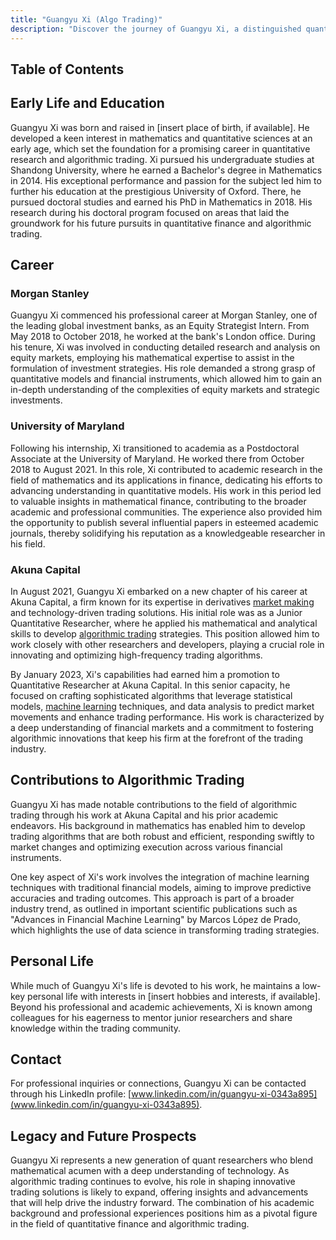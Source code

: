 ```yaml
---
title: "Guangyu Xi (Algo Trading)"
description: "Discover the journey of Guangyu Xi, a distinguished quant researcher, from his academic achievements in mathematics to his influential career in algorithmic trading."
---
```




## Table of Contents

## Early Life and Education

Guangyu Xi was born and raised in [insert place of birth, if available]. He developed a keen interest in mathematics and quantitative sciences at an early age, which set the foundation for a promising career in quantitative research and algorithmic trading. Xi pursued his undergraduate studies at Shandong University, where he earned a Bachelor's degree in Mathematics in 2014. His exceptional performance and passion for the subject led him to further his education at the prestigious University of Oxford. There, he pursued doctoral studies and earned his PhD in Mathematics in 2018. His research during his doctoral program focused on areas that laid the groundwork for his future pursuits in quantitative finance and algorithmic trading.

## Career

### Morgan Stanley

Guangyu Xi commenced his professional career at Morgan Stanley, one of the leading global investment banks, as an Equity Strategist Intern. From May 2018 to October 2018, he worked at the bank's London office. During his tenure, Xi was involved in conducting detailed research and analysis on equity markets, employing his mathematical expertise to assist in the formulation of investment strategies. His role demanded a strong grasp of quantitative models and financial instruments, which allowed him to gain an in-depth understanding of the complexities of equity markets and strategic investments.

### University of Maryland

Following his internship, Xi transitioned to academia as a Postdoctoral Associate at the University of Maryland. He worked there from October 2018 to August 2021. In this role, Xi contributed to academic research in the field of mathematics and its applications in finance, dedicating his efforts to advancing understanding in quantitative models. His work in this period led to valuable insights in mathematical finance, contributing to the broader academic and professional communities. The experience also provided him the opportunity to publish several influential papers in esteemed academic journals, thereby solidifying his reputation as a knowledgeable researcher in his field.

### Akuna Capital

In August 2021, Guangyu Xi embarked on a new chapter of his career at Akuna Capital, a firm known for its expertise in derivatives [market making](/wiki/market-making) and technology-driven trading solutions. His initial role was as a Junior Quantitative Researcher, where he applied his mathematical and analytical skills to develop [algorithmic trading](/wiki/algorithmic-trading) strategies. This position allowed him to work closely with other researchers and developers, playing a crucial role in innovating and optimizing high-frequency trading algorithms.

By January 2023, Xi's capabilities had earned him a promotion to Quantitative Researcher at Akuna Capital. In this senior capacity, he focused on crafting sophisticated algorithms that leverage statistical models, [machine learning](/wiki/machine-learning) techniques, and data analysis to predict market movements and enhance trading performance. His work is characterized by a deep understanding of financial markets and a commitment to fostering algorithmic innovations that keep his firm at the forefront of the trading industry.

## Contributions to Algorithmic Trading

Guangyu Xi has made notable contributions to the field of algorithmic trading through his work at Akuna Capital and his prior academic endeavors. His background in mathematics has enabled him to develop trading algorithms that are both robust and efficient, responding swiftly to market changes and optimizing execution across various financial instruments.

One key aspect of Xi's work involves the integration of machine learning techniques with traditional financial models, aiming to improve predictive accuracies and trading outcomes. This approach is part of a broader industry trend, as outlined in important scientific publications such as "Advances in Financial Machine Learning" by Marcos López de Prado, which highlights the use of data science in transforming trading strategies.

## Personal Life

While much of Guangyu Xi's life is devoted to his work, he maintains a low-key personal life with interests in [insert hobbies and interests, if available]. Beyond his professional and academic achievements, Xi is known among colleagues for his eagerness to mentor junior researchers and share knowledge within the trading community.

## Contact

For professional inquiries or connections, Guangyu Xi can be contacted through his LinkedIn profile: [www.linkedin.com/in/guangyu-xi-0343a895](www.linkedin.com/in/guangyu-xi-0343a895).

## Legacy and Future Prospects

Guangyu Xi represents a new generation of quant researchers who blend mathematical acumen with a deep understanding of technology. As algorithmic trading continues to evolve, his role in shaping innovative trading solutions is likely to expand, offering insights and advancements that will help drive the industry forward. The combination of his academic background and professional experiences positions him as a pivotal figure in the field of quantitative finance and algorithmic trading.